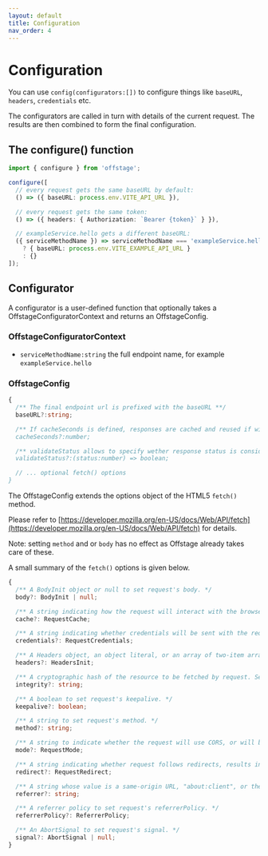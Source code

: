 ```yaml
---
layout: default
title: Configuration
nav_order: 4
---
```


# Configuration

You can use `config(configurators:[])` to configure things like `baseURL`, `headers`, `credentials` etc.


The configurators are called in turn with details of the current request. The results are then combined to form the final configuration.

## The configure() function

```ts
import { configure } from 'offstage';

configure([
  // every request gets the same baseURL by default:
  () => ({ baseURL: process.env.VITE_API_URL }),

  // every request gets the same token:
  () => ({ headers: { Authorization: `Bearer {token}` } }),

  // exampleService.hello gets a different baseURL:
  ({ serviceMethodName }) => serviceMethodName === 'exampleService.hello'
    ? { baseURL: process.env.VITE_EXAMPLE_API_URL }
    : {}
]);
```


## Configurator

A configurator is a user-defined function that optionally takes a OffstageConfiguratorContext and returns an OffstageConfig.

### OffstageConfiguratorContext

- `serviceMethodName:string` the full endpoint name, for example `exampleService.hello`


### OffstageConfig

```ts
{
  /** The final endpoint url is prefixed with the baseURL **/
  baseURL?:string; 

  /** If cacheSeconds is defined, responses are cached and reused if within cacheSeconds
  cacheSeconds?:number;

  /** validateStatus allows to specify wether response status is considered an error
  validateStatus?:(status:number) => boolean; 

  // ... optional fetch() options
}
```

The OffstageConfig extends the options object of the HTML5 `fetch()` method.

Please refer to
[https://developer.mozilla.org/en-US/docs/Web/API/fetch](https://developer.mozilla.org/en-US/docs/Web/API/fetch)
for details.

Note: setting `method` and or `body` has no effect as Offstage already takes care of these.

A small summary of the `fetch()` options is given below.
```ts
{
  /** A BodyInit object or null to set request's body. */
  body?: BodyInit | null;

  /** A string indicating how the request will interact with the browser's cache to set request's cache. */
  cache?: RequestCache;

  /** A string indicating whether credentials will be sent with the request always, never, or only when sent to a same-origin URL. Sets request's credentials. */
  credentials?: RequestCredentials;

  /** A Headers object, an object literal, or an array of two-item arrays to set request's headers. */
  headers?: HeadersInit;

  /** A cryptographic hash of the resource to be fetched by request. Sets request's integrity. */
  integrity?: string;

  /** A boolean to set request's keepalive. */
  keepalive?: boolean;

  /** A string to set request's method. */
  method?: string;

  /** A string to indicate whether the request will use CORS, or will be restricted to same-origin URLs. Sets request's mode. */
  mode?: RequestMode;

  /** A string indicating whether request follows redirects, results in an error upon encountering a redirect, or returns the redirect (in an opaque fashion). Sets request's redirect. */
  redirect?: RequestRedirect;

  /** A string whose value is a same-origin URL, "about:client", or the empty string, to set request's referrer. */
  referrer?: string;

  /** A referrer policy to set request's referrerPolicy. */
  referrerPolicy?: ReferrerPolicy;

  /** An AbortSignal to set request's signal. */
  signal?: AbortSignal | null;
}
```


